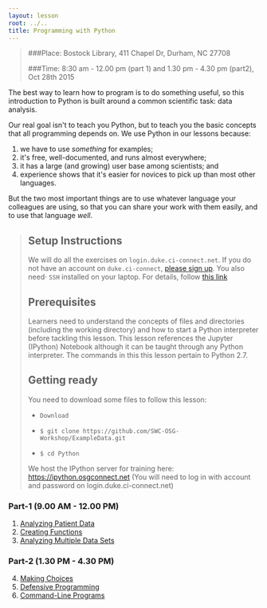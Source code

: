 ```yaml
---
layout: lesson
root: ../..
title: Programming with Python
---
```



>
>
>###Place: Bostock Library, 411 Chapel Dr, Durham, NC 27708
>
>###Time: 8:30 am - 12.00 pm (part 1) and 1.30 pm - 4.30 pm (part2), Oct 28th 2015
>



The best way to learn how to program is to do something useful,
so this introduction to Python is built around a common scientific task:
data analysis.

Our real goal isn't to teach you Python,
but to teach you the basic concepts that all programming depends on.
We use Python in our lessons because:

1.  we have to use *something* for examples;
2.  it's free, well-documented, and runs almost everywhere;
3.  it has a large (and growing) user base among scientists; and
4.  experience shows that it's easier for novices to pick up than most other languages.

But the two most important things are
to use whatever language your colleagues are using,
so that you can share your work with them easily,
and to use that language *well*.

> ## Setup Instructions
> We will do all the exercises on `login.duke.ci-connect.net`.  If you do not have an account on
> `duke.ci-connect`, [please sign up](https://duke.ci-connect.net/signup). You also need⋅
`SSH` installed on your laptop.  For details, follow [this link](http://swc-osg-workshop.github.io/2015-10-27-duke/setup.html)
>
> ## Prerequisites
> Learners need to understand the concepts of files and directories
> (including the working directory) and how to start a Python
> interpreter before tackling this lesson. This lesson references the Jupyter (IPython)
> Notebook although it can be taught through any Python interpreter. The commands in this
> this lesson pertain to Python 2.7.
>
> ## Getting ready
> You need to download some files to follow this lesson:
> *     Download 
> *     $ git clone https://github.com/SWC-OSG-Workshop/ExampleData.git
> *     $ cd Python
>
> We host the IPython server for training here: https://ipython.osgconnect.net
> (You will need to log in with account and password on login.duke.ci-connect.net)

<div class="toc" markdown="1">

### Part-1 (9.00 AM - 12.00 PM)
1.  [Analyzing Patient Data](01-numpy.html)
2.  [Creating Functions](02-func.html)
3.  [Analyzing Multiple Data Sets](03-loop.html)

### Part-2 (1.30 PM - 4.30 PM) 
4.  [Making Choices](04-cond.html)
5.  [Defensive Programming](05-defensive.html)
6.  [Command-Line Programs](06-cmdline.html)

</div>
